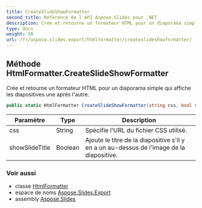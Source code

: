 ```yaml
---
title: CreateSlideShowFormatter
second_title: Référence de l'API Aspose.Slides pour .NET
description: Crée et retourne un formateur HTML pour un diaporama simple qui affiche les diapositives une après l'autre.
type: docs
weight: 30
url: /fr/aspose.slides.export/htmlformatter/createslideshowformatter/
---
```


## Méthode HtmlFormatter.CreateSlideShowFormatter

Crée et retourne un formateur HTML pour un diaporama simple qui affiche les diapositives une après l'autre.

```csharp
public static HtmlFormatter CreateSlideShowFormatter(string css, bool showSlideTitle)
```

| Paramètre | Type | Description |
| --- | --- | --- |
| css | String | Spécifie l'URL du fichier CSS utilisé. |
| showSlideTitle | Boolean | Ajoute le titre de la diapositive s'il y en a un au-dessus de l'image de la diapositive. |

### Voir aussi

* classe [HtmlFormatter](../../htmlformatter)
* espace de noms [Aspose.Slides.Export](../../htmlformatter)
* assembly [Aspose.Slides](../../../)

<!-- NE PAS MODIFIER : généré par xmldocmd pour Aspose.Slides.dll -->

